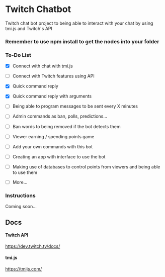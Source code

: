 # Twitch Chatbot

Twitch chat bot project to being able to interact with your chat by using tmi.js and Twitch's API

### Remember to use npm install to get the nodes into your folder

### To-Do List
- [X] Connect with chat with tmi.js
- [ ] Connect with Twitch features using API
- [X] Quick command reply
- [X] Quick command reply with arguments
- [ ] Being able to program messages to be sent every X minutes
- [ ] Admin commands as ban, polls, predictions...
- [ ] Ban words to being removed if the bot detects them
- [ ] Viewer earning / spending points game
- [ ] Add your own commands with this bot
- [ ] Creating an app with interface to use the bot
- [ ] Making use of databases to control points from viewers and being able to use them
- [ ] More...


### Instructions
Coming soon...

## Docs

#### Twitch API

https://dev.twitch.tv/docs/

#### tmi.js

https://tmijs.com/